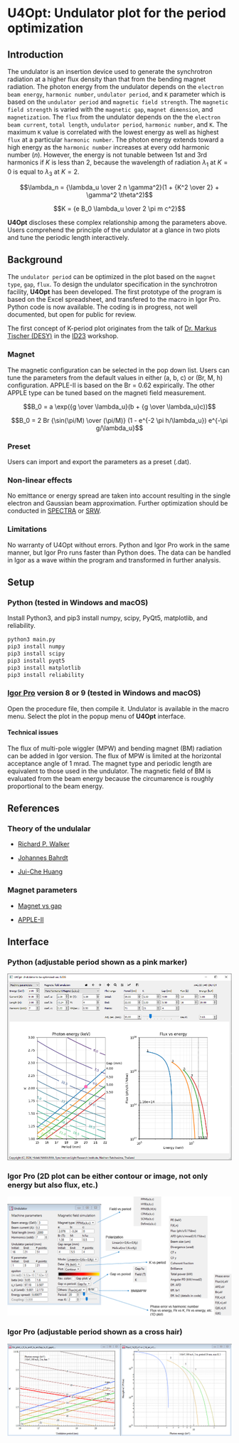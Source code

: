 # U4Opt: Undulator plot for the period optimization

## Introduction

The undulator is an insertion device used to generate the synchrotron radiation at a higher flux density than that from the bending magnet radiation. The photon energy from the undulator depends on the `electron beam energy`, `harmonic number`, `undulator period`, and `K` parameter which is based on the `undulator period` and `magnetic field strength`. The `magnetic field strength` is varied with the `magnetic gap`, `magnet dimension`, and `magnetization`. The `flux` from the undulator depends on the the `electron beam current`, `total length`, `undulator period`, `harmonic number`, and `K`. The maximum `K` value is correlated with the lowest energy as well as highest `flux` at a particular `harmonic number`. The photon energy extends toward a high energy as the `harmonic number` increases at every odd harmonic number ($n$). However, the energy is not tunable between 1st and 3rd harmonics if $K$ is less than 2, because the wavelength of radiation $\lambda_1$ at $K=0$ is equal to $\lambda_3$ at $K=2$.

$$\lambda_n = {\lambda_u \over 2 n \gamma^2}(1 + {K^2 \over 2} + \gamma^2 \theta^2)$$

$$K = {e B_0 \lambda_u \over 2 \pi m c^2}$$

**U4Opt** discloses these complex relationship among the parameters above. Users comprehend the principle of the undulator at a glance in two plots and tune the periodic length interactively.

## Background

The `undulator period` can be optimized in the plot based on the `magnet type`, `gap`, `flux`. To design the undulator specification in the synchrotron facility, **U4Opt** has been developed. The first prototype of the program is based on the Excel spreadsheet, and transfered to the macro in Igor Pro. Python code is now available. The coding is in progress, not well documented, but open for public for review. 

The first concept of K-period plot originates from the talk of [Dr. Markus Tischer (DESY)](https://photon-science.desy.de/research/technical_groups/undulators/group_members/index_eng.html) in the [ID23](https://aps.anl.gov/Magnetic-Devices/Workshops-Proceedings/ID-23) workshop.

### Magnet

The magnetic configuration can be selected in the pop down list. Users can tune the parameters from the default values in either (a, b, c) or (Br, M, h) configuration. APPLE-II is based on the Br = 0.62 expirically. The other APPLE type can be tuned based on the magneti field measurement.

$$B_0 = a \exp({g \over \lambda_u}(b + {g \over \lambda_u}c))$$

$$B_0 = 2 Br {\sin(\pi/M) \over (\pi/M)} (1 - e^{-2 \pi h/\lambda_u}) e^{-\pi g/\lambda_u}$$

### Preset

Users can import and export the parameters as a preset (.dat).

### Non-linear effects

No emittance or energy spread are taken into account resulting in the single electron and Gaussian beam approximation. Further optimization should be conducted in [SPECTRA](https://spectrax.org/spectra/) or [SRW](https://www.aps.anl.gov/Science/Scientific-Software/OASYS). 

### Limitations

No warranty of U4Opt without errors. Python and Igor Pro work in the same manner, but Igor Pro runs faster than Python does. The data can be handled in Igor as a wave within the program and transformed in further analysis.

## Setup

### Python (tested in Windows and macOS)

Install Python3, and pip3 install numpy, scipy, PyQt5, matplotlib, and reliability. 

```
python3 main.py
pip3 install numpy
pip3 install scipy
pip3 install pyqt5
pip3 install matplotlib
pip3 install reliability
```

### [Igor Pro](https://www.wavemetrics.com/) version 8 or 9 (tested in Windows and macOS)

Open the procedure file, then compile it. Undulator is available in the macro menu. Select the plot in the popup menu of **U4Opt** interface.

#### Technical issues

The flux of multi-pole wiggler (MPW) and bending magnet (BM) radiation can be added in Igor version. The flux of MPW is limited at the horizontal acceptance angle of 1 mrad. The magnet type and periodic length are equivalent to those used in the undulator. The magnetic field of BM is evaluated from the beam energy because the circumarence is roughly proportional to the beam energy.



## References

### Theory of the undulalar

- [Richard P. Walker](https://indico.ictp.it/event/a02011/contribution/1)

- [Johannes Bahrdt](http://dx.doi.org/10.5170/CERN-2006-002.441)

- [Jui-Che Huang](https://doi.org/10.1103/PhysRevAccelBeams.20.064801)

### Magnet parameters

- [Magnet vs gap](https://doi.org/10.1016/S0168-9002(00)00544-1)

- [APPLE-II](https://www.aps.anl.gov/files/APS-sync/lsnotes/files/APS_1418272.pdf)

## Interface

### Python (adjustable period shown as a pink marker)

![Python_u4opt.PNG](/Images/Python_u4opt.PNG)

### Igor Pro (2D plot can be either contour or image, not only energy but also flux, etc.)

![IgorPro_undulator.PNG](/Images/IgorPro_undulator_interface.PNG)

### Igor Pro (adjustable period shown as a cross hair)

![IgorPro_undulator.PNG](/Images/IgorPro_undulator1.PNG)


